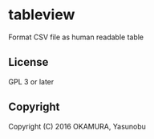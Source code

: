tableview
=========

Format CSV file as human readable table

License
-------

GPL 3 or later


Copyright
---------

Copyright (C) 2016 OKAMURA, Yasunobu
